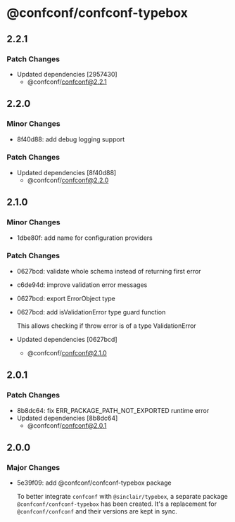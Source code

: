 # @confconf/confconf-typebox

## 2.2.1

### Patch Changes

- Updated dependencies [2957430]
  - @confconf/confconf@2.2.1

## 2.2.0

### Minor Changes

- 8f40d88: add debug logging support

### Patch Changes

- Updated dependencies [8f40d88]
  - @confconf/confconf@2.2.0

## 2.1.0

### Minor Changes

- 1dbe80f: add name for configuration providers

### Patch Changes

- 0627bcd: validate whole schema instead of returning first error
- c6de94d: improve validation error messages
- 0627bcd: export ErrorObject type
- 0627bcd: add isValidationError type guard function

  This allows checking if throw error is of a type ValidationError

- Updated dependencies [0627bcd]
  - @confconf/confconf@2.1.0

## 2.0.1

### Patch Changes

- 8b8dc64: fix ERR_PACKAGE_PATH_NOT_EXPORTED runtime error
- Updated dependencies [8b8dc64]
  - @confconf/confconf@2.0.1

## 2.0.0

### Major Changes

- 5e39f09: add @confconf/confconf-typebox package

  To better integrate `confconf` with `@sinclair/typebox`, a separate package
  `@confconf/confconf-typebox` has been created. It's a replacement for
  `@confconf/confconf` and their versions are kept in sync.

